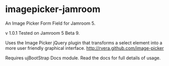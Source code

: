 imagepicker-jamroom
===================

An Image Picker Form Field for Jamroom 5.

v 1.0.1
Tested on Jamroom 5 Beta 9.

Uses the Image Picker jQuery plugin that transforms a select element into a more user friendly graphical interface.
http://rvera.github.com/image-picker

Requires ujBootStrap Docs module. Read the docs for full details of usage.
